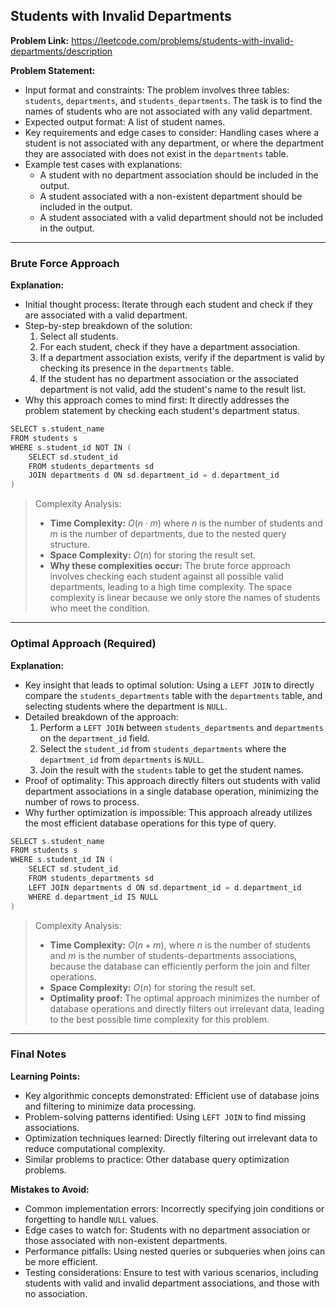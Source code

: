## Students with Invalid Departments

**Problem Link:** https://leetcode.com/problems/students-with-invalid-departments/description

**Problem Statement:**
- Input format and constraints: The problem involves three tables: `students`, `departments`, and `students_departments`. The task is to find the names of students who are not associated with any valid department.
- Expected output format: A list of student names.
- Key requirements and edge cases to consider: Handling cases where a student is not associated with any department, or where the department they are associated with does not exist in the `departments` table.
- Example test cases with explanations: 
    - A student with no department association should be included in the output.
    - A student associated with a non-existent department should be included in the output.
    - A student associated with a valid department should not be included in the output.

---

### Brute Force Approach

**Explanation:**
- Initial thought process: Iterate through each student and check if they are associated with a valid department.
- Step-by-step breakdown of the solution:
    1. Select all students.
    2. For each student, check if they have a department association.
    3. If a department association exists, verify if the department is valid by checking its presence in the `departments` table.
    4. If the student has no department association or the associated department is not valid, add the student's name to the result list.
- Why this approach comes to mind first: It directly addresses the problem statement by checking each student's department status.

```cpp
SELECT s.student_name
FROM students s
WHERE s.student_id NOT IN (
    SELECT sd.student_id
    FROM students_departments sd
    JOIN departments d ON sd.department_id = d.department_id
)
```

> Complexity Analysis:
> - **Time Complexity:** $O(n \cdot m)$ where $n$ is the number of students and $m$ is the number of departments, due to the nested query structure.
> - **Space Complexity:** $O(n)$ for storing the result set.
> - **Why these complexities occur:** The brute force approach involves checking each student against all possible valid departments, leading to a high time complexity. The space complexity is linear because we only store the names of students who meet the condition.

---

### Optimal Approach (Required)

**Explanation:**
- Key insight that leads to optimal solution: Using a `LEFT JOIN` to directly compare the `students_departments` table with the `departments` table, and selecting students where the department is `NULL`.
- Detailed breakdown of the approach:
    1. Perform a `LEFT JOIN` between `students_departments` and `departments` on the `department_id` field.
    2. Select the `student_id` from `students_departments` where the `department_id` from `departments` is `NULL`.
    3. Join the result with the `students` table to get the student names.
- Proof of optimality: This approach directly filters out students with valid department associations in a single database operation, minimizing the number of rows to process.
- Why further optimization is impossible: This approach already utilizes the most efficient database operations for this type of query.

```cpp
SELECT s.student_name
FROM students s
WHERE s.student_id IN (
    SELECT sd.student_id
    FROM students_departments sd
    LEFT JOIN departments d ON sd.department_id = d.department_id
    WHERE d.department_id IS NULL
)
```

> Complexity Analysis:
> - **Time Complexity:** $O(n + m)$, where $n$ is the number of students and $m$ is the number of students-departments associations, because the database can efficiently perform the join and filter operations.
> - **Space Complexity:** $O(n)$ for storing the result set.
> - **Optimality proof:** The optimal approach minimizes the number of database operations and directly filters out irrelevant data, leading to the best possible time complexity for this problem.

---

### Final Notes

**Learning Points:**
- Key algorithmic concepts demonstrated: Efficient use of database joins and filtering to minimize data processing.
- Problem-solving patterns identified: Using `LEFT JOIN` to find missing associations.
- Optimization techniques learned: Directly filtering out irrelevant data to reduce computational complexity.
- Similar problems to practice: Other database query optimization problems.

**Mistakes to Avoid:**
- Common implementation errors: Incorrectly specifying join conditions or forgetting to handle `NULL` values.
- Edge cases to watch for: Students with no department association or those associated with non-existent departments.
- Performance pitfalls: Using nested queries or subqueries when joins can be more efficient.
- Testing considerations: Ensure to test with various scenarios, including students with valid and invalid department associations, and those with no association.